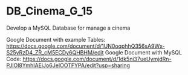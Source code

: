 # DB_Cinema_G_15
Develop a MySQL Database for manage a cinema

Google Document with example Tables: https://docs.google.com/document/d/1UN0oqphhQ356sA9Wx-S25yRzD4_ZR_cM5ECDy6QHBHM/edit
Google Document with MySQL Code: https://docs.google.com/document/d/1dk5ni37ueUymjdRn-PJIOl8YmhIAEiJo6JeIOOTFYPA/edit?usp=sharing 

